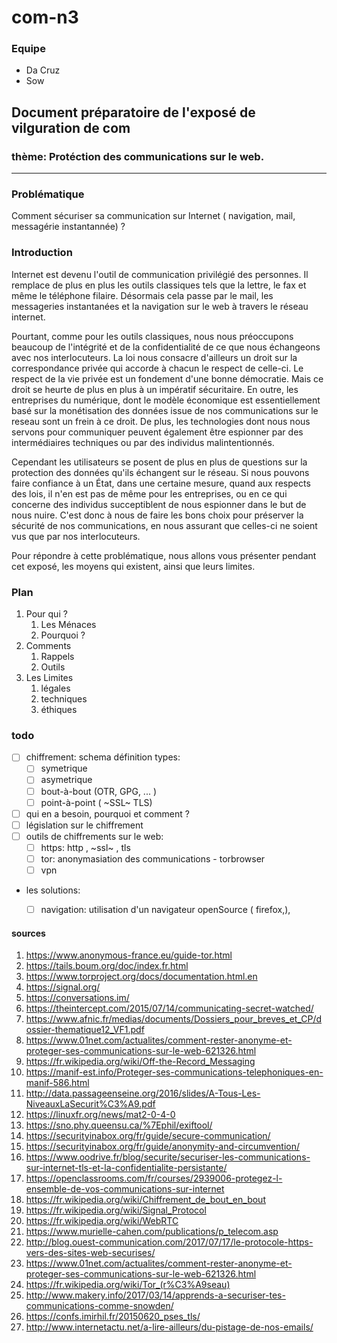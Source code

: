 # com-n3

### Equipe
- Da Cruz
- Sow

## Document préparatoire de l'exposé de vilguration de com

### thème: Protéction des communications sur le web.
----------------------------------------------------

### Problématique
Comment sécuriser sa communication sur Internet ( navigation, mail, messagérie instantannée) ? 

### Introduction
Internet est devenu l'outil de communication privilégié des personnes. Il remplace de plus en plus les outils classiques tels que la lettre, le fax et même le téléphone filaire. Désormais cela passe par le mail, les messageries instantanées et la navigation sur le web à travers le réseau internet.

Pourtant, comme pour les outils classiques, nous nous préoccupons beaucoup de l'intégrité et de la confidentialité de ce que nous échangeons avec nos interlocuteurs. La loi nous consacre d'ailleurs un droit sur la correspondance privée qui accorde à chacun le respect de celle-ci. Le respect de la vie privée est un fondement d'une bonne démocratie. Mais ce droit se heurte de plus en plus à un impératif sécuritaire. En outre, les entreprises du numérique, dont le modèle économique est essentiellement basé sur la monétisation des données issue de nos communications sur le reseau sont un frein à ce droit. De plus, les technologies dont nous nous servons pour communiquer peuvent également être espionner par des intermédiaires techniques ou par des individus malintentionnés.

Cependant les utilisateurs se posent de plus en plus de questions sur la protection des données qu'ils échangent sur le réseau. Si nous pouvons faire confiance à un État, dans une certaine mesure, quand aux respects des lois, il n'en est pas de même pour les entreprises, ou en ce qui concerne des individus succeptiblent de nous espionner dans le but de nous nuire. C'est donc à nous de faire les bons choix pour préserver la sécurité de nos communications, en nous assurant que celles-ci ne soient vus que par nos interlocuteurs. 

Pour répondre à cette problématique, nous allons vous présenter pendant cet exposé, les moyens qui existent, ainsi que leurs limites.
    
### Plan
1. Pour qui ? 
    1. Les Ménaces
    2. Pourquoi ?
2. Comments
    1. Rappels
    2. Outils
3. Les Limites
    1. légales
    2. techniques
    3. éthiques

### todo
- [ ] chiffrement: schema définition types:
    + [ ] symetrique
    + [ ] asymetrique
    + [ ] bout-à-bout (OTR, GPG, ... )
    + [ ] point-à-point ( ~SSL~ TLS)

- [ ] qui en a besoin, pourquoi et comment ?
- [ ] législation sur le chiffrement
- [ ] outils de chiffrements sur le web: 
    + [ ] https: http , ~ssl~ , tls
    + [ ] tor: anonymasiation des communications - torbrowser
    + [ ] vpn
- les solutions:
    + [ ] navigation: utilisation d'un navigateur openSource ( firefox,), 


#### sources
1. https://www.anonymous-france.eu/guide-tor.html
2. https://tails.boum.org/doc/index.fr.html
3. https://www.torproject.org/docs/documentation.html.en
4. https://signal.org/
5. https://conversations.im/
6. https://theintercept.com/2015/07/14/communicating-secret-watched/
7. https://www.afnic.fr/medias/documents/Dossiers_pour_breves_et_CP/dossier-thematique12_VF1.pdf
8. https://www.01net.com/actualites/comment-rester-anonyme-et-proteger-ses-communications-sur-le-web-621326.html
9. https://fr.wikipedia.org/wiki/Off-the-Record_Messaging
10. https://manif-est.info/Proteger-ses-communications-telephoniques-en-manif-586.html
11. http://data.passageenseine.org/2016/slides/A-Tous-Les-NiveauxLaSecurit%C3%A9.pdf
12. https://linuxfr.org/news/mat2-0-4-0
13. https://sno.phy.queensu.ca/%7Ephil/exiftool/
14. https://securityinabox.org/fr/guide/secure-communication/
15. https://securityinabox.org/fr/guide/anonymity-and-circumvention/
16. https://www.oodrive.fr/blog/securite/securiser-les-communications-sur-internet-tls-et-la-confidentialite-persistante/
17. https://openclassrooms.com/fr/courses/2939006-protegez-l-ensemble-de-vos-communications-sur-internet
18. https://fr.wikipedia.org/wiki/Chiffrement_de_bout_en_bout
19. https://fr.wikipedia.org/wiki/Signal_Protocol
20. https://fr.wikipedia.org/wiki/WebRTC
21. https://www.murielle-cahen.com/publications/p_telecom.asp
22. http://blog.ouest-communication.com/2017/07/17/le-protocole-https-vers-des-sites-web-securises/
23. https://www.01net.com/actualites/comment-rester-anonyme-et-proteger-ses-communications-sur-le-web-621326.html
24. https://fr.wikipedia.org/wiki/Tor_(r%C3%A9seau)
25. http://www.makery.info/2017/03/14/apprends-a-securiser-tes-communications-comme-snowden/
26. https://confs.imirhil.fr/20150620_pses_tls/
27. http://www.internetactu.net/a-lire-ailleurs/du-pistage-de-nos-emails/
